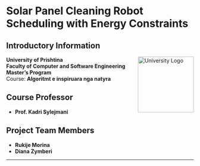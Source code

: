 # Solar Panel Cleaning Robot Scheduling with Energy Constraints

## Introductory Information

<img src="https://github.com/user-attachments/assets/9002855f-3f97-4b41-a180-85d1e24ad34a" alt="University Logo" width="150" align="right"/>

**University of Prishtina**  
**Faculty of Computer and Software Engineering**  
**Master’s Program**  
Course: **Algoritmt e inspiruara nga natyra**

## Course Professor

- **Prof. Kadri Sylejmani**

## Project Team Members 

- **Rukije Morina**
- **Diana Zymberi**

---